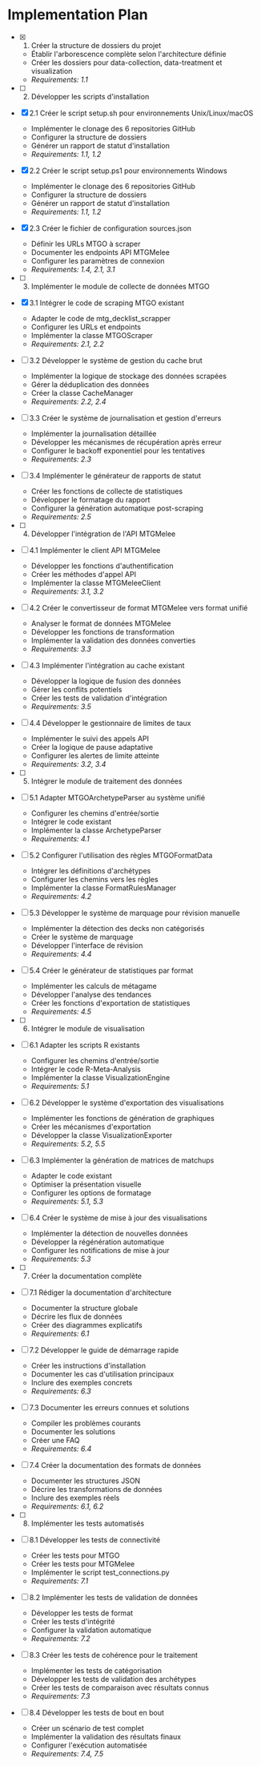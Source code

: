 # Implementation Plan

- [x] 1. Créer la structure de dossiers du projet
  - Établir l'arborescence complète selon l'architecture définie
  - Créer les dossiers pour data-collection, data-treatment et visualization
  - _Requirements: 1.1_

- [ ] 2. Développer les scripts d'installation
- [x] 2.1 Créer le script setup.sh pour environnements Unix/Linux/macOS
  - Implémenter le clonage des 6 repositories GitHub
  - Configurer la structure de dossiers
  - Générer un rapport de statut d'installation
  - _Requirements: 1.1, 1.2_

- [x] 2.2 Créer le script setup.ps1 pour environnements Windows
  - Implémenter le clonage des 6 repositories GitHub
  - Configurer la structure de dossiers
  - Générer un rapport de statut d'installation
  - _Requirements: 1.1, 1.2_

- [x] 2.3 Créer le fichier de configuration sources.json
  - Définir les URLs MTGO à scraper
  - Documenter les endpoints API MTGMelee
  - Configurer les paramètres de connexion
  - _Requirements: 1.4, 2.1, 3.1_

- [ ] 3. Implémenter le module de collecte de données MTGO
- [x] 3.1 Intégrer le code de scraping MTGO existant
  - Adapter le code de mtg_decklist_scrapper
  - Configurer les URLs et endpoints
  - Implémenter la classe MTGOScraper
  - _Requirements: 2.1, 2.2_

- [ ] 3.2 Développer le système de gestion du cache brut
  - Implémenter la logique de stockage des données scrapées
  - Gérer la déduplication des données
  - Créer la classe CacheManager
  - _Requirements: 2.2, 2.4_

- [ ] 3.3 Créer le système de journalisation et gestion d'erreurs
  - Implémenter la journalisation détaillée
  - Développer les mécanismes de récupération après erreur
  - Configurer le backoff exponentiel pour les tentatives
  - _Requirements: 2.3_

- [ ] 3.4 Implémenter le générateur de rapports de statut
  - Créer les fonctions de collecte de statistiques
  - Développer le formatage du rapport
  - Configurer la génération automatique post-scraping
  - _Requirements: 2.5_

- [ ] 4. Développer l'intégration de l'API MTGMelee
- [ ] 4.1 Implémenter le client API MTGMelee
  - Développer les fonctions d'authentification
  - Créer les méthodes d'appel API
  - Implémenter la classe MTGMeleeClient
  - _Requirements: 3.1, 3.2_

- [ ] 4.2 Créer le convertisseur de format MTGMelee vers format unifié
  - Analyser le format de données MTGMelee
  - Développer les fonctions de transformation
  - Implémenter la validation des données converties
  - _Requirements: 3.3_

- [ ] 4.3 Implémenter l'intégration au cache existant
  - Développer la logique de fusion des données
  - Gérer les conflits potentiels
  - Créer les tests de validation d'intégration
  - _Requirements: 3.5_

- [ ] 4.4 Développer le gestionnaire de limites de taux
  - Implémenter le suivi des appels API
  - Créer la logique de pause adaptative
  - Configurer les alertes de limite atteinte
  - _Requirements: 3.2, 3.4_

- [ ] 5. Intégrer le module de traitement des données
- [ ] 5.1 Adapter MTGOArchetypeParser au système unifié
  - Configurer les chemins d'entrée/sortie
  - Intégrer le code existant
  - Implémenter la classe ArchetypeParser
  - _Requirements: 4.1_

- [ ] 5.2 Configurer l'utilisation des règles MTGOFormatData
  - Intégrer les définitions d'archétypes
  - Configurer les chemins vers les règles
  - Implémenter la classe FormatRulesManager
  - _Requirements: 4.2_

- [ ] 5.3 Développer le système de marquage pour révision manuelle
  - Implémenter la détection des decks non catégorisés
  - Créer le système de marquage
  - Développer l'interface de révision
  - _Requirements: 4.4_

- [ ] 5.4 Créer le générateur de statistiques par format
  - Implémenter les calculs de métagame
  - Développer l'analyse des tendances
  - Créer les fonctions d'exportation de statistiques
  - _Requirements: 4.5_

- [ ] 6. Intégrer le module de visualisation
- [ ] 6.1 Adapter les scripts R existants
  - Configurer les chemins d'entrée/sortie
  - Intégrer le code R-Meta-Analysis
  - Implémenter la classe VisualizationEngine
  - _Requirements: 5.1_

- [ ] 6.2 Développer le système d'exportation des visualisations
  - Implémenter les fonctions de génération de graphiques
  - Créer les mécanismes d'exportation
  - Développer la classe VisualizationExporter
  - _Requirements: 5.2, 5.5_

- [ ] 6.3 Implémenter la génération de matrices de matchups
  - Adapter le code existant
  - Optimiser la présentation visuelle
  - Configurer les options de formatage
  - _Requirements: 5.1, 5.3_

- [ ] 6.4 Créer le système de mise à jour des visualisations
  - Implémenter la détection de nouvelles données
  - Développer la régénération automatique
  - Configurer les notifications de mise à jour
  - _Requirements: 5.3_

- [ ] 7. Créer la documentation complète
- [ ] 7.1 Rédiger la documentation d'architecture
  - Documenter la structure globale
  - Décrire les flux de données
  - Créer des diagrammes explicatifs
  - _Requirements: 6.1_

- [ ] 7.2 Développer le guide de démarrage rapide
  - Créer les instructions d'installation
  - Documenter les cas d'utilisation principaux
  - Inclure des exemples concrets
  - _Requirements: 6.3_

- [ ] 7.3 Documenter les erreurs connues et solutions
  - Compiler les problèmes courants
  - Documenter les solutions
  - Créer une FAQ
  - _Requirements: 6.4_

- [ ] 7.4 Créer la documentation des formats de données
  - Documenter les structures JSON
  - Décrire les transformations de données
  - Inclure des exemples réels
  - _Requirements: 6.1, 6.2_

- [ ] 8. Implémenter les tests automatisés
- [ ] 8.1 Développer les tests de connectivité
  - Créer les tests pour MTGO
  - Créer les tests pour MTGMelee
  - Implémenter le script test_connections.py
  - _Requirements: 7.1_

- [ ] 8.2 Implémenter les tests de validation de données
  - Développer les tests de format
  - Créer les tests d'intégrité
  - Configurer la validation automatique
  - _Requirements: 7.2_

- [ ] 8.3 Créer les tests de cohérence pour le traitement
  - Implémenter les tests de catégorisation
  - Développer les tests de validation des archétypes
  - Créer les tests de comparaison avec résultats connus
  - _Requirements: 7.3_

- [ ] 8.4 Développer les tests de bout en bout
  - Créer un scénario de test complet
  - Implémenter la validation des résultats finaux
  - Configurer l'exécution automatisée
  - _Requirements: 7.4, 7.5_